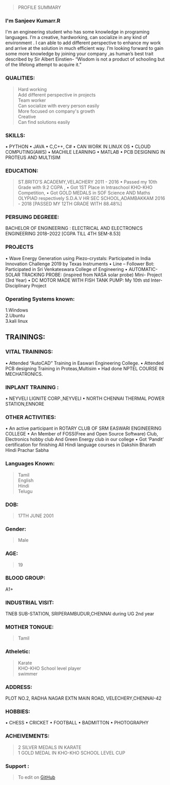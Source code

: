 >PROFILE SUMMARY 

### I'm Sanjeev Kumarr.R
I'm an engineering student who has some knowledge in programing languages. I’m a creative, hardworking, can socialize in any kind of environment . I can able to add different perspective to enhance my work and arrive at the solution in much efficient way. I’m looking forward to gain some more knowledge by joining your company ,as human’s best trait described by Sir Albert Einstien- “Wisdom is not a product of schooling but of the lifelong attempt to acquire it.”

### QUALITIES:
>Hard working                                
>Add different perspective in projects                                
>Team worker                                    
>Can socialize with every person easily                   
>More focused on company's growth                  
>Creative                        
>Can find solutions easily                     
 
### SKILLS:
•	PYTHON
•	JAVA
•	C,C++, C#
•	CAN WORK IN LINUX OS
•	CLOUD COMPUTING(AWS)
•	MACHILE LEARNING
•	MATLAB
•	PCB DESIGNING IN PROTEUS AND MULTISIM


### EDUCATION:
>ST.BRITO’S ACADEMY,VELACHERY
2011 - 2016
•	Passed my 10th Grade with 9.2 CGPA ,
•	Got 1ST Place in Intraschool KHO-KHO Competition,
•	Got GOLD MEDALS in SOF Science AND Maths OLYPIAD respectively
>S.D.A.V HR SEC SCHOOL,ADAMBAKKAM
2016 - 2018
[PASSED MY 12TH GRADE WITH 88.48%]

### PERSUING DEGREEE:
BACHELOR OF ENGINEERING :
ELECTRICAL AND ELECTRONICS ENGINEERING
2018–2022 [CGPA TILL 4TH SEM-8.53]
### PROJECTS
•	Wave Energy Generation using Piezo-crystals: 
Participated in India Innovation Challenge 2019 by Texas Instruments
•	Line – Follower Bot:
Participated in Sri Venkateswara College of Engineering
•	AUTOMATIC-SOLAR TRACKING PROBE:
(inspired from NASA solar probe)
Mini- Project (3rd Year)
•	DC MOTOR MADE WITH FISH TANK PUMP:
My 10th std Inter-Disciplinary Project
                                                                                                     
### Operating Systems known:
1.Windows                        
2.Ubuntu                                      
3.kali linux                                     
                          
## TRAININGS:
### VITAL TRAININGS:
•	Attended “AutoCAD” Training in Easwari Engineering College.
•	Attended PCB designing Training  in Proteas,Multisim
•	Had done NPTEL COURSE IN MECHATRONICS.

### INPLANT TRAINING :
•	NEYVELI LIGNITE CORP.,NEYVELI
•	NORTH CHENNAI THERMAL POWER STATION,ENNORE

### OTHER ACTIVITIES:
•	An active  participant in ROTARY CLUB OF SRM EASWARI ENGINEERING COLLEGE
•	An Member of FOSS(Free and Open Source Software) Club, Electronics hobby club And Green Energy club in our college
•	Got ‘Pandit’ certification for finishing All Hindi language courses in Dakshin Bharath Hindi Prachar Sabha

### Languages Known:
>Tamil                                                                                    
>English                                                                                                 
>Hindi                                                                                                                                  
>Telugu                                                                                                              

### DOB:
>17TH JUNE 2001                                                                     

### Gender:
>Male                                               

### AGE:
>19  

### BLOOD GROUP:
A1+
                
### INDUSTRIAL VISIT:
TNEB SUB-STATION, SRIPERAMBUDUR,CHENNAI during UG 2nd year

### MOTHER TONGUE:
>Tamil                               

### Atheletic:
>Karate                                                                                                        
>KHO-KHO School level player                                                                                                             
>swimmer  

### ADDRESS:
PLOT NO.2,
RADHA NAGAR EXTN MAIN ROAD,
VELECHERY,CHENNAI-42

### HOBBIES:
•	CHESS
•	CRICKET
•	FOOTBALL
•	BADMITTON
•	PHOTOGRAPHY

### ACHEIVEMENTS:
>2 SILVER MEDALS IN KARATE                                                                                                               
>1 GOLD MEDAL IN KHO-KHO SCHOOL LEVEL CUP                                                                                                                                   

### Support :
>To edit on [GitHub](https://github.com/RSk176/RESUME/edit/main/README.md)
